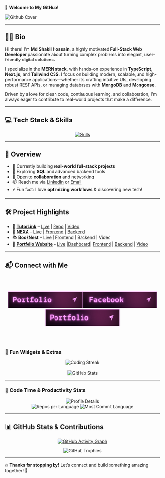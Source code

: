 🚀 **Welcome to My GitHub!**

![Github Cover](./images/Banner-Github.gif)

---

## 👨‍💻 **Bio**

Hi there! I'm **Md Shakil Hossain**, a highly motivated **Full-Stack Web Developer** passionate about turning complex problems into elegant, user-friendly digital solutions.

I specialize in the **MERN stack**, with hands-on experience in **TypeScript**, **Next.js**, and **Tailwind CSS**. I focus on building modern, scalable, and high-performance applications—whether it’s crafting intuitive UIs, developing robust REST APIs, or managing databases with **MongoDB** and **Mongoose**.

Driven by a love for clean code, continuous learning, and collaboration, I’m always eager to contribute to real-world projects that make a difference.

---

## 💻 **Tech Stack & Skills**

<p align="center">
  <a href="#"><img src="https://skillicons.dev/icons?i=html,css,tailwind,js,ts,react,redux,next,nodejs,express,mongodb,postman,figma" alt="Skills" /></a>
</p>

---

## 🚀 **Overview**

- 🔭 Currently building **real-world full-stack projects**
- 🌱 Exploring **SQL** and advanced backend tools
- 🤝 Open to **collaboration** and networking
- 📫 Reach me via [LinkedIn](https://www.linkedin.com/in/md-shakilhossain) or [Email](mailto:mrshakilhossain@outlook.com)
- ⚡ Fun fact: I love **optimizing workflows** & discovering new tech!

---

## 🛠️ **Project Highlights**

- 🚀 [**TutorLink**](https://tutor-link-web.vercel.app) – [Live](https://tutor-link-web.vercel.app) | [Repo](https://github.com/Shakilofficial/tutor-link.git) | [Video](https://drive.google.com/file/d/1N5F7j7pJMCdSdqy8DQcU_JiwhSq27-Mf/view)
- 🛒 [**NEXA**](https://ecom-nexa-web.vercel.app) – [Live](https://ecom-nexa-web.vercel.app) | [Frontend](https://github.com/Shakilofficial/nextmart-client.git) | [Backend](https://github.com/Shakilofficial/nextmart-server.git)
- 📚 [**BookNest**](https://booknest-blond.vercel.app) – [Live](https://booknest-blond.vercel.app) | [Frontend](https://github.com/Shakilofficial/bookNest-client.git) | [Backend](https://github.com/Shakilofficial/bookNest-server.git) | [Video](https://drive.google.com/file/d/1GARhg0KL9KvNqonQexFuEd6hXiccUSi0/view)
- 🎨 [**Portfolio Website**](https://shakil-tawny.vercel.app) – [Live](https://shakil-tawny.vercel.app) |[Dashboard](https://shakil-portfolio-dashboard.vercel.app)| [Frontend](https://github.com/Shakilofficial/portfolio-client.git) | [Backend](https://github.com/Shakilofficial/portfolio-server.git) | [Video](https://drive.google.com/file/d/1G0u7BVb99tnnNps1LVl3K8pcsIBx8cnr/view)

---

## 📬 **Connect with Me**

<br/>
<br/>

**_<p align="center"> [<img height="55" src="images/pt.png">](https://www.linkedin.com/in/md-shakilhossain)[<img height="55" src="images/fb.png">](https://www.facebook.com/iamshakilhossain)[<img height="55" src="images/pt.png">](https://shakil-tawny.vercel.app) </p>_**

<br/>
<br/>

### 🎯 **Fun Widgets & Extras**

<div align="center">
  <img src="https://github-readme-streak-stats.herokuapp.com?user=Shakilofficial&theme=tokyonight&border_radius=5" alt="Coding Streak" />
  <br /><br />
  <img src="https://github-readme-stats.vercel.app/api?username=Shakilofficial&show_icons=true&theme=tokyonight&rank_icon=github" alt="GitHub Stats" />
</div>

---

### 🧠 **Code Time & Productivity Stats**

<div align="center">
  <img src="https://github-profile-summary-cards.vercel.app/api/cards/profile-details?username=Shakilofficial&theme=tokyonight" alt="Profile Details"/>
  <br />
  <img src="https://github-profile-summary-cards.vercel.app/api/cards/repos-per-language?username=Shakilofficial&theme=tokyonight" alt="Repos per Language"/>
  <img src="https://github-profile-summary-cards.vercel.app/api/cards/most-commit-language?username=Shakilofficial&theme=tokyonight" alt="Most Commit Language"/>
</div>

---

## 📊 **GitHub Stats & Contributions**

<p align="center">
  <a href="https://github.com/Shakilofficial">
    <img src="https://github-readme-activity-graph.vercel.app/graph?username=Shakilofficial&theme=tokyonight" alt="GitHub Activity Graph"/>
  </a>
</p>

<p align="center">
  <img src="https://github-profile-trophy.vercel.app/?username=Shakilofficial&theme=tokyonight&no-frame=true&margin-w=15" alt="GitHub Trophies" />
</p>

---

🔥 **Thanks for stopping by!** Let’s connect and build something amazing together! 🚀
